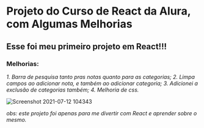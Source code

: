 # **Projeto do Curso de React da Alura, com Algumas Melhorias**
## Esse foi meu primeiro projeto em React!!!
### Melhorias:
*1. Barra de pesquisa tanto pras notas quanto para as categorias;*
*2. Limpa campos ao adicionar nota, e também ao adicionar categoria;*
*3. Adicionei a exclusão de categorias também;*
*4. Melhoria de css.*


![Screenshot 2021-07-12 104343](https://user-images.githubusercontent.com/70986781/125299315-6bea7f00-e2ff-11eb-951d-3d5d17602599.png)



*obs: este projeto foi apenas para me divertir com React e aprender sobre o mesmo.*
